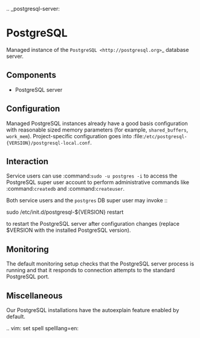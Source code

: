 .. _postgresql-server:

PostgreSQL
==========

Managed instance of the `PostgreSQL <http://postgresql.org>`_ database server.


Components
----------

* PostgreSQL server

Configuration
-------------

Managed PostgreSQL instances already have a good basis configuration with
reasonable sized memory parameters (for example, `shared_buffers`, `work_mem`).
Project-specific configuration goes into
:file:`/etc/postgresql-{VERSION}/postgresql-local.conf`.


Interaction
-----------

Service users can use :command:`sudo -u postgres -i` to access the
PostgreSQL super user account to perform administrative commands like
:command:`createdb` and :command:`createuser`.

Both service users and the `postgres` DB super user may invoke ::

   sudo /etc/init.d/postgresql-${VERSION} restart

to restart the PostgreSQL server after configuration changes (replace $VERSION
with the installed PostgreSQL version).


Monitoring
----------

The default monitoring setup checks that the PostgreSQL server
process is running and that it responds to connection attempts to the standard
PostgreSQL port.


Miscellaneous
-------------

Our PostgreSQL installations have the autoexplain feature enabled by default.

.. vim: set spell spelllang=en:
